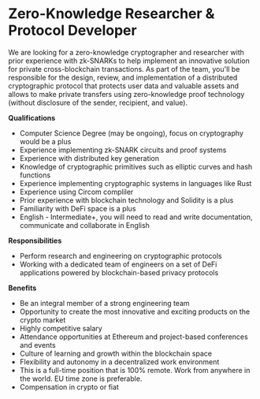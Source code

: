 # Zero-Knowledge Researcher & Protocol Developer

We are looking for a zero-knowledge cryptographer and researcher with prior experience with zk-SNARKs to help implement an innovative solution for private cross-blockchain transactions. As part of the team, you'll be responsible for the design, review, and implementation of a distributed cryptographic protocol that protects user data and valuable assets and allows to make private transfers using zero-knowledge proof technology (without disclosure of the sender, recipient, and value).

**Qualifications**

* Computer Science Degree (may be ongoing), focus on cryptography would be a plus
* Experience implementing zk-SNARK circuits and proof systems
* Experience with distributed key generation
* Knowledge of cryptographic primitives such as elliptic curves and hash functions
* Experience implementing cryptographic systems in languages like Rust
* Experience using Circom compliler
* Prior experience with blockchain technology and Solidity is a plus
* Familiarity with DeFi space is a plus
* English - Intermediate+, you will need to read and write documentation, communicate and collaborate in English

**Responsibilities**

* Perform research and engineering on cryptographic protocols
* Working with a dedicated team of engineers on a set of DeFi applications powered by blockchain-based privacy protocols

**Benefits**

* Be an integral member of a strong engineering team
* Opportunity to create the most innovative and exciting products on the crypto market
* Highly competitive salary
* Attendance opportunities at Ethereum and project-based conferences and events
* Culture of learning and growth within the blockchain space
* Flexibility and autonomy in a decentralized work environment
* This is a full-time position that is 100% remote. Work from anywhere in the world. EU time zone is preferable.
* Compensation in crypto or fiat
